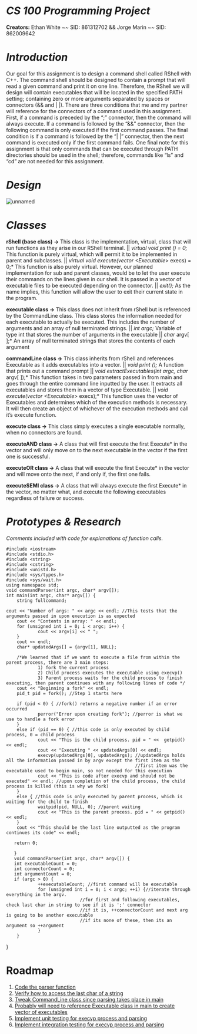 # *CS 100 Programming Project*
**Creators:** Ethan White ~~ SID: 861312702 && Jorge Marin ~~ SID: 862009642

# *Introduction*
Our goal for this assignment is to design a command shell called RShell with C++. The command shell should be designed to contain a prompt that will read a given command and print it on one line. Therefore, the RShell we will design will contain executables that will be located in the specified PATH setting; containing zero or more arguments separated by spaces or connectors (&& and | |). There are three conditions that me and my partner will reference for the connectors of a command used in this assignment. First, if a command is preceded by the “;” connector, then the command will always execute. If a command is followed by the “&&” connector, then the following command is only executed if the first command passes. The final condition is if a command is followed by the “| |” connector, then the next command is executed only if the first command fails. One final note for this assignment is that only commands that can be executed through PATH directories should be used in the shell; therefore, commands like “ls” and “cd” are not needed for this assignment.

# *Design*
![unnamed](https://user-images.githubusercontent.com/56050298/67903884-02760d00-fb2a-11e9-8053-bf3759fe157f.png)

# *Classes* 
**rShell (base class) →**
This class is the implementation, virtual, class that will run functions as they arise in our RShell terminal. 
|| *virtual void print () = 0;* This function is purely virtual, which will permit it to be implemented in parent and subclasses. 
|| *virtual void execute(vector <Executable*> execs) = 0;*   This function is also purely virtual. However, our planned implementation                                                                for sub and parent classes, would be to let the user execute their commands                                                              on the lines given in our shell. It is passed in a vector of executable                                                                  files to be executed depending on the connector.
|| *exit();*         As the name implies, this function will allow the user to exit their current state in the program.

**executable class →** 
This class does not inherit from rShell but is referenced by the CommandLine class. This class stores the information needed for each executable to actually be executed. This includes the number of arguments and an array of null terminated strings.
|| *int argc;*               Variable of type int that stores the number of arguments in the executable
|| *char* argv[ ];*          An array of null terminated strings that stores the contents of each argument
  
**commandLine class →**
This class inherits from rShell and references Executable as it adds executables into a vector.
|| *void print ();*          A function that prints out a command prompt
|| *void extractExecutables(int argc, char* argv[ ]);*    This function takes in two parameters passed in from main and goes through the                                                           entire command line inputted by the user. It extracts all executables and                                                               stores them in a vector of type Executable.
|| *void execute(vector <Executable*> execs);*         This function uses the vector of Executables and determines which of the                                                                execution methods is necessary. It will then create an object of whichever of                                                            the execution methods and call it’s execute function.
  
**execute class →**
This class simply executes a single executable normally, when no connectors are found.
  
**executeAND class →**
A class that will first execute the first Execute* in the vector and will only move on to the next executable in the vector if the first one is successful. 

**executeOR class →**
A class that will execute the first Execute* in the vector and will move onto the next, if and only if, the first one fails.

**executeSEMI class →**
A class that will always execute the first Execute* in the vector, no matter what, and execute the following executables regardless of failure or success.

# *Prototypes & Research*

*Comments included with code for explanations of function calls.*

    #include <iostream>
	#include <stdio.h>
	#include <string>
	#include <cstring>
	#include <unistd.h>
	#include <sys/types.h>
	#include <sys/wait.h>
	using namespace std;
	void commandParser(int argc, char* argv[]);
	int main(int argc, char* argv[]) {
		string fullcommand;
	
	cout << "Number of args: " << argc << endl; //This tests that the arguments passed in upon execution is as expected
        cout << "Contents in array: " << endl;
        for (unsigned int i = 0; i < argc; i++) {
                cout << argv[i] << " ";
        }
        cout << endl;
        char* updatedArgs[] = {argv[1], NULL};

        /*We learned that if we want to execute a file from within the parent process, there are 3 main steps:
                1) fork the current process
                2) Child process executes the executable using execvp()
                3) Parent process waits for the child process to finish executing, then parent continues with any following lines of code */
        cout << "Beginning a fork" << endl;
        pid_t pid = fork(); //Step 1 starts here

        if (pid < 0) { //fork() returns a negative number if an error occurred
                perror("Error upon creating fork"); //perror is what we use to handle a fork error
        }
        else if (pid == 0) { //this code is only executed by child process, 0 = child process
                cout << "This is the child process. pid = " <<  getpid() << endl;
                cout << "Executing " << updatedArgs[0] << endl;
                execvp(updatedArgs[0], updatedArgs); //updatedArgs holds all the information passed in by argv except the first item as the
                                                     //first item was the executable used to begin main, so not needed for this execution
                cout << "This is code after execvp and should not be executed" << endl; //upon completion of the child process, the child process is killed (this is why we fork)
        }
        else { //this code is only executed by parent process, which is waiting for the child to finish
                waitpid(pid, NULL, 0); //parent waiting
                cout << "This is the parent process. pid = " << getpid() << endl;
        }
        cout << "This should be the last line outputted as the program continues its code" << endl;

       return 0;

       }
       void commandParser(int argc, char* argv[]) {
       int executableCount = 0;
       int connectorCount = 0;
       int argumentCount = 0;
       if (argc > 0) {
                ++executableCount; //first command will be executable
                for (unsigned int i = 0; i < argc; ++i) {//iterate through everything in the argv.
                                //for first and following executables, check last char in string to see if it is ';' connector
                                //if it is, ++connectorCount and next arg is going to be another executable
                                //if its none of these, then its an argument so ++argument
                }
        }
}

# Roadmap 
1. [Code the parser function](https://github.com/cs100/assignment-rshell/issues/3)                          
2. [Verify how to access the last char of a string](https://github.com/cs100/assignment-rshell/issues/4)      
3. [Tweak CommandLine class since parsing takes place in main](https://github.com/cs100/assignment-rshell/issues/5)                     
4. [Probably will need to reference Executable class in main to create vector of executables](https://github.com/cs100/assignment-rshell/issues/7)                    
5. [Implement unit testing for execvp process and parsing](https://github.com/cs100/assignment-rshell/issues/8)
6. [Implement integration testing for execvp process and parsing](https://github.com/cs100/assignment-rshell/issues/9)                                            


	

